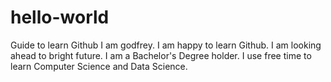 # hello-world
Guide to learn Github
I am godfrey.
I am happy to learn Github.
I am looking ahead to bright future.
I am a Bachelor's Degree holder.
I use free time to learn Computer Science and Data Science.
